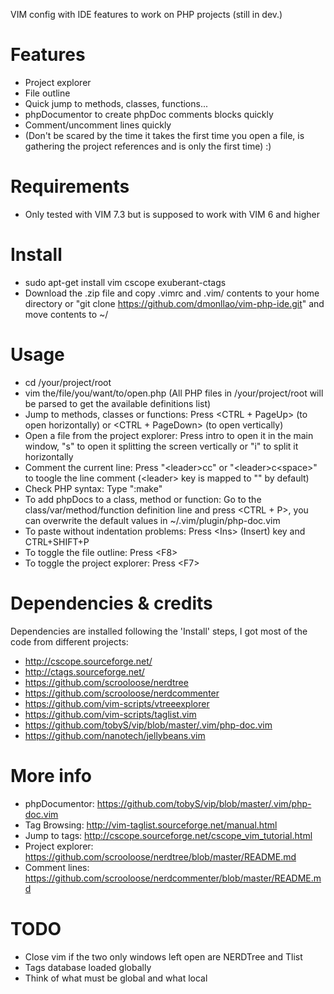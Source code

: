 VIM config with IDE features to work on PHP projects (still in dev.)

Features
========
* Project explorer
* File outline
* Quick jump to methods, classes, functions...
* phpDocumentor to create phpDoc comments blocks quickly
* Comment/uncomment lines quickly
* (Don't be scared by the time it takes the first time you open a file, is gathering the project references and is only the first time) :)

Requirements
============
* Only tested with VIM 7.3 but is supposed to work with VIM 6 and higher

Install
=======
* sudo apt-get install vim cscope exuberant-ctags
* Download the .zip file and copy .vimrc and .vim/ contents to your home directory or "git clone https://github.com/dmonllao/vim-php-ide.git" and move contents to ~/

Usage
=====
* cd /your/project/root
* vim the/file/you/want/to/open.php  (All PHP files in /your/project/root will be parsed to get the available definitions list)
* Jump to methods, classes or functions: Press \<CTRL + PageUp\> (to open horizontally) or \<CTRL + PageDown\> (to open vertically)
* Open a file from the project explorer: Press intro to open it in the main window, "s" to open it splitting the screen vertically or "i" to split it horizontally
* Comment the current line: Press "\<leader\>cc" or "\<leader\>c\<space\>" to toogle the line comment (\<leader\> key is mapped to "\" by default)
* Check PHP syntax: Type ":make"
* To add phpDocs to a class, method or function: Go to the class/var/method/function definition line and press \<CTRL + P\>, you can overwrite the default values in ~/.vim/plugin/php-doc.vim
* To paste without indentation problems: Press \<Ins\> (Insert) key and CTRL+SHIFT+P
* To toggle the file outline: Press \<F8\>
* To toggle the project explorer: Press \<F7\>

Dependencies & credits
======================

Dependencies are installed following the 'Install' steps, I got most of the code from different projects:
* http://cscope.sourceforge.net/
* http://ctags.sourceforge.net/
* https://github.com/scrooloose/nerdtree
* https://github.com/scrooloose/nerdcommenter
* https://github.com/vim-scripts/vtreeexplorer
* https://github.com/vim-scripts/taglist.vim
* https://github.com/tobyS/vip/blob/master/.vim/php-doc.vim
* https://github.com/nanotech/jellybeans.vim

More info
=========
* phpDocumentor: https://github.com/tobyS/vip/blob/master/.vim/php-doc.vim
* Tag Browsing: http://vim-taglist.sourceforge.net/manual.html
* Jump to tags: http://cscope.sourceforge.net/cscope_vim_tutorial.html
* Project explorer: https://github.com/scrooloose/nerdtree/blob/master/README.md
* Comment lines: https://github.com/scrooloose/nerdcommenter/blob/master/README.md

TODO
====
* Close vim if the two only windows left open are NERDTree and Tlist
* Tags database loaded globally
* Think of what must be global and what local
